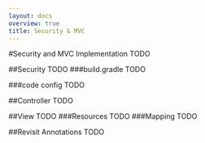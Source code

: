 ```yaml
---
layout: docs
overview: true
title: Security & MVC
---
```


#Security and MVC Implementation
TODO

##Security
TODO
###build.gradle
TODO

###code config
TODO

##Controller
TODO

##View
TODO
###Resources
TODO
###Mapping
TODO

##Revisit Annotations
TODO